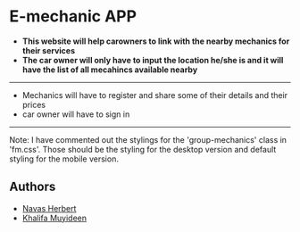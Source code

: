# E-mechanic APP
- **This website will help carowners to link with the nearby mechanics for their services**
- **The car owner will only have to input the location he/she is and it will have the list of all mecahincs available nearby**

****
- Mechanics will have to register and share some of their details and their prices
- car owner will have to sign in 
**** 


Note: I have commented out the stylings for the 'group-mechanics' class in 'fm.css'. Those should be the styling for the desktop version and default styling for the mobile version.


## Authors 
- [Navas Herbert](https://github.com/Navashub)
- [Khalifa Muyideen](https://github.com/dixon400)